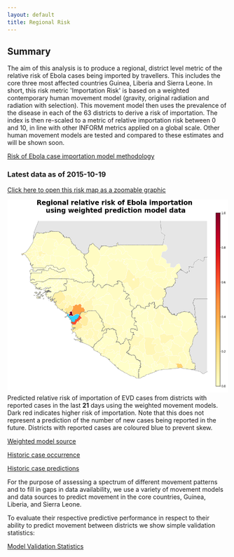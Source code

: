 ```yaml
---
layout: default
title: Regional Risk
---
```


## Summary

The aim of this analysis is to produce a regional, district level metric of the relative risk of Ebola cases being imported by travellers. This includes the core three most affected countries Guinea, Liberia and Sierra Leone. In short, this risk metric 'Importation Risk' is based on a weighted contemporary human movement model (gravity, original radiation and radiation with selection). This movement model then uses the prevalence of the disease in each of the 63 districts to derive a risk of importation. The index is then  re-scaled to a metric of relative importation risk between 0 and 10, in line with other INFORM metrics applied on a global scale. Other human movement models are tested and compared to these estimates and will be shown soon.

[Risk of Ebola case importation model methodology][Risk-doc]

[Risk-doc]: http://seeg-oxford.github.io/ebola-spread/local-risk-doc

### Latest data as of  2015-10-19

[Click here to open this risk map as a zoomable graphic][GeoJsonMap]

[GeoJsonMap]: http://seeg-oxford.github.io/ebola-spread/geojson/Regional_Risk/Regional_Risk

<a href="images/regional_prediction_weighted_large.png"><img src="images/regional_prediction_weighted.png" /></a>
Predicted relative risk of importation of EVD cases from districts with reported cases in the last <b>21</b> days using the weighted movement models. Dark red indicates higher risk of importation. Note that this does not represent a prediction of the number of new cases being reported in the future. Districts with reported cases are coloured blue to prevent skew.

[Weighted model source][Weighted-source]

[Historic case occurrence][Historic-cases]

[Historic case predictions][Historic-prediction]

For the purpose of assessing a spectrum of different movement patterns and to fill in gaps in data availability, we use a variety of movement models and data sources to predict movement in the core countries, Guinea, Liberia, and Sierra Leone.

To evaluate their respective predictive performance in respect to their ability to predict movement between districts we show simple validation statistics: 

[Model Validation Statistics][Validation-statistics]

[Weighted-source]: http://seeg-oxford.github.io/ebola-spread/local-risk-weightings
[Historic-cases]: http://seeg-oxford.github.io/ebola-spread/case-history
[Historic-prediction]: http://seeg-oxford.github.io/ebola-spread/prediction-history
[Validation-statistics]: http://seeg-oxford.github.io/ebola-spread/model-comparisons
